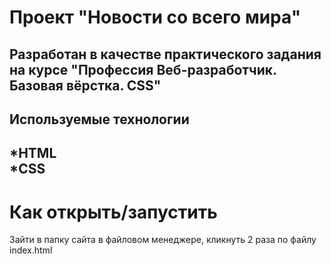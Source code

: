 # Проект "Новости со всего мира"

Разработан в качестве практического задания на курсе "Профессия Веб-разработчик. Базовая вёрстка. CSS"
---

## Используемые технологии
*HTML</br>
*CSS
---
# Как открыть/запустить
Зайти в папку сайта в файловом менеджере, кликнуть 2 раза по файлу index.html
